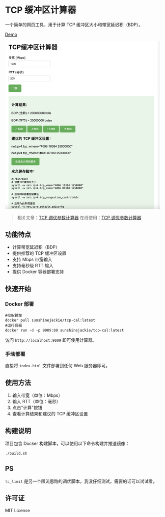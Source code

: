 # TCP 缓冲区计算器

一个简单的网页工具，用于计算 TCP 缓冲区大小和带宽延迟积（BDP）。

[Demo](https://tcp-cal.myhosted.info/)

![](./tcp-cal.png)

> 相关文章：[TCP 调优参数计算器](https://www.nodeseek.com/post-199442-1)
> 在线使用：[TCP 调优参数计算器](https://tcp-cal.mereith.com)

## 功能特点

- 计算带宽延迟积（BDP）
- 提供推荐的 TCP 缓冲区设置
- 支持 Mbps 带宽输入
- 支持毫秒级 RTT 输入
- 提供 Docker 容器部署支持

## 快速开始

### Docker 部署

```shell
#拉取镜像
docker pull sunshinejackie/tcp-cal:latest
#运行容器
docker run -d -p 9009:80 sunshinejackie/tcp-cal:latest
```

访问 `http://localhost:9009` 即可使用计算器。

### 手动部署

直接将 `index.html` 文件部署到任何 Web 服务器即可。

## 使用方法

1. 输入带宽（单位：Mbps）
2. 输入 RTT（单位：毫秒）
3. 点击"计算"按钮
4. 查看计算结果和建议的 TCP 缓冲区设置

## 构建说明

项目包含 Docker 构建脚本，可以使用以下命令构建并推送镜像：

```bash
./build.sh
```

## PS

`tc_limit` 是另一个限流思路的调优脚本，我没仔细测试，需要的话可以试试看。

## 许可证

MIT License
